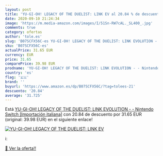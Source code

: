 ```yaml
---
layout: post
title: 'YU-GI-OH! LEGACY OF THE DUELIST: LINK EV al 20.84 % de descuento'
date: 2020-09-10 21:24:34
image: 'https://m.media-amazon.com/images/I/51Sn-RW7cAL._SL400_.jpg'
comments: true
category: ofertas
author: 'tole.es'
slug: 'B07SCFX56C-es YU-GI-OH! LEGACY OF THE DUELIST: LINK EVOLUTION - -...'
sku: 'B07SCFX56C-es'
actualPrice: 31.65 EUR
currency: EUR
price: 31.65
comparePrice: 39.98 EUR
prodname: 'YU-GI-OH! LEGACY OF THE DUELIST: LINK EVOLUTION - - Nintendo Switch [Importación italiana]'
country: 'es'
flag: '🇪🇸'
brand: ''
buyurl: 'https://www.amazon.es/dp/B07SCFX56C/?tag=tolees-21'
descuento: '20.84'
average: '31.725'
---
```


Está [YU-GI-OH! LEGACY OF THE DUELIST: LINK EVOLUTION - - Nintendo Switch [Importación italiana]](https://www.amazon.es/dp/B07SCFX56C/?tag=tolees-21) con 20.84 de descuento por 31.65 EUR (original: 39.98 EUR) en el siguiente enlace!

[![YU-GI-OH! LEGACY OF THE DUELIST: LINK EV](https://m.media-amazon.com/images/I/51Sn-RW7cAL._SL400_.jpg)](https://www.amazon.es/dp/B07SCFX56C/?tag=tolees-21)

ℹ️:


[🛒 Ver la oferta!!](https://www.amazon.es/dp/B07SCFX56C/?tag=tolees-21)
